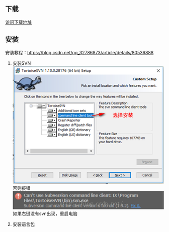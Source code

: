 ## 下载
[访问下载地址](https://tortoisesvn.net/downloads.html)

## 安装
安装教程：https://blog.csdn.net/qq_32786873/article/details/80536888 
1. 安装SVN
![](./resources/安装SVN1.png)  
否则报错
![](./resources/安装报错1.png)  
如果右键没有svn出现，重启电脑

2. 安装语言包